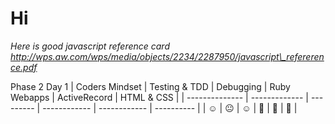 # Hi

_Here is good javascript reference card_
_http://wps.aw.com/wps/media/objects/2234/2287950/javascript\_refererence.pdf_

Phase 2 Day 1
| Coders Mindset   | Testing & TDD | Debugging | Ruby Webapps | ActiveRecord | HTML & CSS |
| -------------- | ------------- | --------- | ------------ | ------------ | ---------- |
| :relaxed:             | :neutral_face:    | :relaxed:    | :grimacing:      | :grimacing:      | :grimacing:  |
